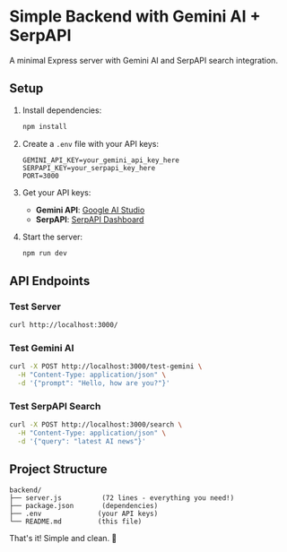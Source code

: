 # Simple Backend with Gemini AI + SerpAPI

A minimal Express server with Gemini AI and SerpAPI search integration.

## Setup

1. Install dependencies:

   ```bash
   npm install
   ```

2. Create a `.env` file with your API keys:

   ```env
   GEMINI_API_KEY=your_gemini_api_key_here
   SERPAPI_KEY=your_serpapi_key_here
   PORT=3000
   ```

3. Get your API keys:

   - **Gemini API**: [Google AI Studio](https://makersuite.google.com/app/apikey)
   - **SerpAPI**: [SerpAPI Dashboard](https://serpapi.com/dashboard)

4. Start the server:
   ```bash
   npm run dev
   ```

## API Endpoints

### Test Server

```bash
curl http://localhost:3000/
```

### Test Gemini AI

```bash
curl -X POST http://localhost:3000/test-gemini \
  -H "Content-Type: application/json" \
  -d '{"prompt": "Hello, how are you?"}'
```

### Test SerpAPI Search

```bash
curl -X POST http://localhost:3000/search \
  -H "Content-Type: application/json" \
  -d '{"query": "latest AI news"}'
```

## Project Structure

```
backend/
├── server.js          (72 lines - everything you need!)
├── package.json       (dependencies)
├── .env              (your API keys)
└── README.md         (this file)
```

That's it! Simple and clean. 🎉
